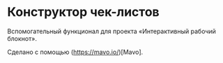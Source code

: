 # Конструктор чек-листов

Вспомогательный функционал для проекта «Интерактивный рабочий блокнот».

Сделано с помощью (https://mavo.io/)[Mavo].
